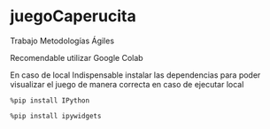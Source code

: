 # juegoCaperucita
Trabajo Metodologías Ágiles

Recomendable utilizar Google Colab

En caso de local
Indispensable instalar las dependencias para poder visualizar el juego de manera correcta en caso de ejecutar local

```
%pip install IPython
```
```
%pip install ipywidgets
```
